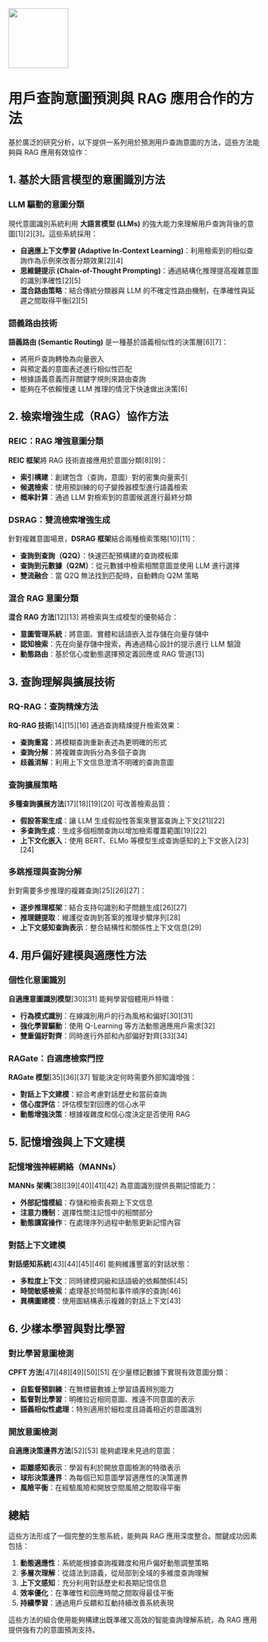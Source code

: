 <img src="https://r2cdn.perplexity.ai/pplx-full-logo-primary-dark%402x.png" class="logo" width="120"/>

# 用戶查詢意圖預測與 RAG 應用合作的方法

基於廣泛的研究分析，以下提供一系列用於預測用戶查詢意圖的方法，這些方法能夠與 RAG 應用有效協作：

## 1. **基於大語言模型的意圖識別方法**

### LLM 驅動的意圖分類

現代意圖識別系統利用 **大語言模型 (LLMs)** 的強大能力來理解用戶查詢背後的意圖[1][2][3]。這些系統採用：

- **自適應上下文學習 (Adaptive In-Context Learning)**：利用檢索到的相似查詢作為示例來改善分類效果[2][4]
- **思維鏈提示 (Chain-of-Thought Prompting)**：通過結構化推理提高複雜意圖的識別準確性[2][5]
- **混合路由策略**：結合傳統分類器與 LLM 的不確定性路由機制，在準確性與延遲之間取得平衡[2][5]


### 語義路由技術

**語義路由 (Semantic Routing)** 是一種基於語義相似性的決策層[6][7]：

- 將用戶查詢轉換為向量嵌入
- 與預定義的意圖表述進行相似性匹配
- 根據語義意義而非關鍵字規則來路由查詢
- 能夠在不依賴慢速 LLM 推理的情況下快速做出決策[6]


## 2. **檢索增強生成（RAG）協作方法**

### REIC：RAG 增強意圖分類

**REIC 框架**將 RAG 技術直接應用於意圖分類[8][9]：

- **索引構建**：創建包含（查詢，意圖）對的密集向量索引
- **候選檢索**：使用預訓練的句子變換器模型進行語義檢索
- **概率計算**：通過 LLM 對檢索到的意圖候選進行最終分類


### DSRAG：雙流檢索增強生成

針對複雜意圖場景，**DSRAG 框架**結合兩種檢索策略[10][11]：

- **查詢到查詢（Q2Q）**：快速匹配預構建的查詢模板庫
- **查詢到元數據（Q2M）**：從元數據中檢索相關意圖並使用 LLM 進行選擇
- **雙流融合**：當 Q2Q 無法找到匹配時，自動轉向 Q2M 策略


### 混合 RAG 意圖分類

**混合 RAG 方法**[12][13] 將檢索與生成模型的優勢結合：

- **意圖管理系統**：將意圖、實體和話語嵌入並存儲在向量存儲中
- **認知檢索**：先在向量存儲中搜索，再通過精心設計的提示進行 LLM 驗證
- **動態路由**：基於信心度動態選擇預定義回應或 RAG 管道[13]


## 3. **查詢理解與擴展技術**

### RQ-RAG：查詢精煉方法

**RQ-RAG 技術**[14][15][16] 通過查詢精煉提升檢索效果：

- **查詢重寫**：將模糊查詢重新表述為更明確的形式
- **查詢分解**：將複雜查詢拆分為多個子查詢
- **歧義消解**：利用上下文信息澄清不明確的查詢意圖


### 查詢擴展策略

**多種查詢擴展方法**[17][18][19][20] 可改善檢索品質：

- **假設答案生成**：讓 LLM 生成假設性答案來豐富查詢上下文[21][22]
- **多查詢生成**：生成多個相關查詢以增加檢索覆蓋範圍[19][22]
- **上下文化嵌入**：使用 BERT、ELMo 等模型生成查詢感知的上下文嵌入[23][24]


### 多跳推理與查詢分解

針對需要多步推理的複雜查詢[25][26][27]：

- **逐步推理框架**：結合支持句識別和子問題生成[26][27]
- **推理鏈提取**：維護從查詢到答案的推理步驟序列[28]
- **上下文感知查詢表示**：整合結構性和關係性上下文信息[29]


## 4. **用戶偏好建模與適應性方法**

### 個性化意圖識別

**自適應意圖識別模型**[30][31] 能夠學習個體用戶特徵：

- **行為模式識別**：在線識別用戶的行為風格和偏好[30][31]
- **強化學習驅動**：使用 Q-Learning 等方法動態適應用戶需求[32]
- **雙重偏好對齊**：同時進行外部和內部偏好對齊[33][34]


### RAGate：自適應檢索門控

**RAGate 模型**[35][36][37] 智能決定何時需要外部知識增強：

- **對話上下文建模**：綜合考慮對話歷史和當前查詢
- **信心度評估**：評估模型對回應的信心水平
- **動態增強決策**：根據複雜度和信心度決定是否使用 RAG


## 5. **記憶增強與上下文建模**

### 記憶增強神經網絡（MANNs）

**MANNs 架構**[38][39][40][41][42] 為意圖識別提供長期記憶能力：

- **外部記憶模組**：存儲和檢索長期上下文信息
- **注意力機制**：選擇性關注記憶中的相關部分
- **動態讀寫操作**：在處理序列過程中動態更新記憶內容


### 對話上下文建模

**對話感知系統**[43][44][45][46] 能夠維護豐富的對話狀態：

- **多粒度上下文**：同時建模詞級和話語級的依賴關係[45]
- **時間敏感檢索**：處理基於時間和事件順序的查詢[46]
- **異構圖建模**：使用圖結構表示複雜的對話上下文[43]


## 6. **少樣本學習與對比學習**

### 對比學習意圖檢測

**CPFT 方法**[47][48][49][50][51] 在少量標記數據下實現有效意圖分類：

- **自監督預訓練**：在無標籤數據上學習語義辨別能力
- **監督對比學習**：明確拉近相同意圖、推遠不同意圖的表示
- **語義相似性處理**：特別適用於細粒度且語義相近的意圖識別


### 開放意圖檢測

**自適應決策邊界方法**[52][53] 能夠處理未見過的意圖：

- **距離感知表示**：學習有利於開放意圖檢測的特徵表示
- **球形決策邊界**：為每個已知意圖學習適應性的決策邊界
- **風險平衡**：在經驗風險和開放空間風險之間取得平衡


## 總結

這些方法形成了一個完整的生態系統，能夠與 RAG 應用深度整合。關鍵成功因素包括：

1. **動態適應性**：系統能根據查詢複雜度和用戶偏好動態調整策略
2. **多層次理解**：從語法到語義，從局部到全域的多維度查詢理解
3. **上下文感知**：充分利用對話歷史和長期記憶信息
4. **效率優化**：在準確性和回應時間之間取得最佳平衡
5. **持續學習**：通過用戶反饋和互動持續改善系統表現

這些方法的組合使用能夠構建出既準確又高效的智能查詢理解系統，為 RAG 應用提供強有力的意圖預測支持。

